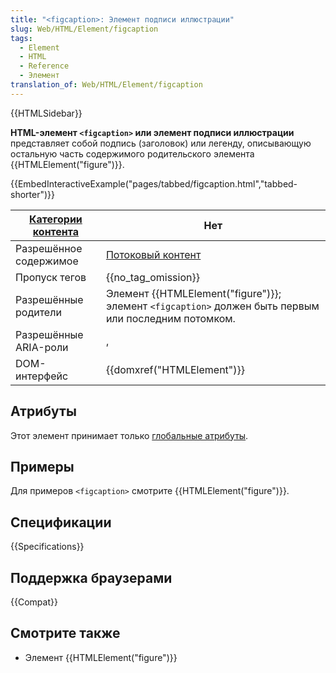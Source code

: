 ```yaml
---
title: "<figcaption>: Элемент подписи иллюстрации"
slug: Web/HTML/Element/figcaption
tags:
  - Element
  - HTML
  - Reference
  - Элемент
translation_of: Web/HTML/Element/figcaption
---
```


{{HTMLSidebar}}

**HTML-элемент `<figcaption>` или элемент подписи иллюстрации** представляет собой подпись (заголовок) или легенду, описывающую остальную часть содержимого родительского элемента {{HTMLElement("figure")}}.

{{EmbedInteractiveExample("pages/tabbed/figcaption.html","tabbed-shorter")}}

| [Категории контента](/ru/docs/Web/Guide/HTML/Content_categories) | Нет                                                                                                                                              |
| ---------------------------------------------------------------- | ------------------------------------------------------------------------------------------------------------------------------------------------ |
| Разрешённое содержимое                                           | [Потоковый контент](/ru/docs/Web/Guide/HTML/Content_categories#Потоковый_контент)                                                                |
| Пропуск тегов                                                    | {{no_tag_omission}}                                                                                                                              |
| Разрешённые родители                                             | Элемент {{HTMLElement("figure")}}; элемент `<figcaption>` должен быть первым или последним потомком.                                             |
| Разрешённые ARIA-роли                                            | <code><a href="/ru/docs/Web/Accessibility/ARIA/Roles/_role"></a></code>, <code><a href="/ru/docs/Web/Accessibility/ARIA/Roles/_role"></a></code> |
| DOM-интерфейс                                                    | {{domxref("HTMLElement")}}                                                                                                                       |

## Атрибуты

Этот элемент принимает только [глобальные атрибуты](/ru/docs/Web/HTML/Общие_атрибуты).

## Примеры

Для примеров `<figcaption>` смотрите {{HTMLElement("figure")}}.

## Спецификации

{{Specifications}}

## Поддержка браузерами

{{Compat}}

## Смотрите также

- Элемент {{HTMLElement("figure")}}
